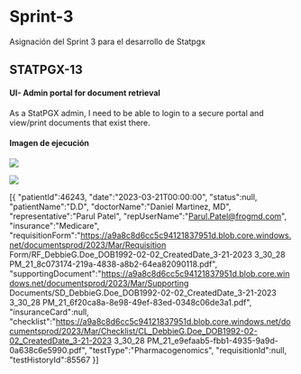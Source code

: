 # Sprint-3
Asignación del Sprint 3 para el desarrollo de Statpgx

## STATPGX-13
#### UI- Admin portal for document retrieval
As a StatPGX admin, I need to be able to login to a secure portal and view/print documents that exist there. 

#### Imagen de ejecución
![](https://i.imgur.com/4xa61Cm.png)

![](https://i.imgur.com/gIWlTpe.png)

[{
"patientId":46243,
"date":"2023-03-21T00:00:00",
"status":null,
"patientName":"D.D",
"doctorName":"Daniel Martinez, MD",
"representative":"Parul Patel",
"repUserName":"Parul.Patel@frogmd.com",
"insurance":"Medicare",
"requisitionForm":"https://a9a8c8d6cc5c94121837951d.blob.core.windows.net/documentsprod/2023/Mar/Requisition Form/RF_DebbieG.Doe_DOB1992-02-02_CreatedDate_3-21-2023 3_30_28 PM_21_8c073174-219a-4838-a8b2-64ea82090118.pdf",
"supportingDocument":"https://a9a8c8d6cc5c94121837951d.blob.core.windows.net/documentsprod/2023/Mar/Supporting Documents/SD_DebbieG.Doe_DOB1992-02-02_CreatedDate_3-21-2023 3_30_28 PM_21_6f20ca8a-8e98-49ef-83ed-0348c06de3a1.pdf",
"insuranceCard":null,
"checklist":"https://a9a8c8d6cc5c94121837951d.blob.core.windows.net/documentsprod/2023/Mar/Checklist/CL_DebbieG.Doe_DOB1992-02-02_CreatedDate_3-21-2023 3_30_28 PM_21_e9efaab5-fbb1-4935-9a9d-0a638c6e5990.pdf",
"testType":"Pharmacogenomics",
"requisitionId":null,
"testHistoryId":85567
}]


